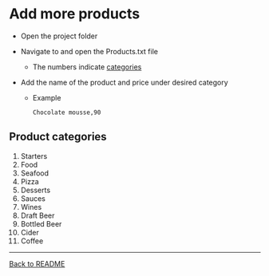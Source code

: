 # Add more products
- Open the project folder
- Navigate to and open the Products.txt file
  - The numbers indicate [categories](#product-categories)
  
- Add the name of the product and price under desired category
  - Example
    ```
    Chocolate mousse,90
    ```

## Product categories
1. Starters
2. Food
3. Seafood
4. Pizza
5. Desserts
6. Sauces
7. Wines
8. Draft Beer
9. Bottled Beer
10. Cider
11. Coffee

---

[Back to README](../README.md)